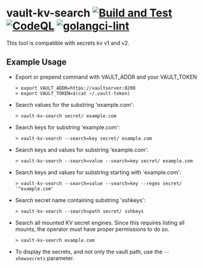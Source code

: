 # vault-kv-search [![Build and Test](https://github.com/xbglowx/vault-kv-search/actions/workflows/build-test.yaml/badge.svg)](https://github.com/xbglowx/vault-kv-search/actions/workflows/build-test.yaml) [![CodeQL](https://github.com/xbglowx/vault-kv-search/actions/workflows/codeql-analysis.yml/badge.svg)](https://github.com/xbglowx/vault-kv-search/actions/workflows/codeql-analysis.yml) [![golangci-lint](https://github.com/xbglowx/vault-kv-search/actions/workflows/golangci-lint.yml/badge.svg)](https://github.com/xbglowx/vault-kv-search/actions/workflows/golangci-lint.yml)

This tool is compatible with secrets kv v1 and v2.

## Example Usage

- Export or prepend command with VAULT_ADDR and your VAULT_TOKEN

  ```
  > export VAULT_ADDR=https://vaultserver:8200
  > export VAULT_TOKEN=$(cat ~/.vault-token)
  ```

- Search values for the substring 'example.com':

  `> vault-kv-search secret/ example.com`

- Search keys for substring 'example.com':

  `> vault-kv-search --search=key secret/ example.com`

- Search keys and values for substring 'example.com':

  `> vault-kv-search --search=value --search=key secret/ example.com`

- Search keys and values for substring starting with 'example.com':

  `> vault-kv-search --search=value --search=key --regex secret/ '^example.com'`

- Search secret name containing substring 'sshkeys':

  `> vault-kv-search --search=path secret/ sshkeys`

- Search all mounted KV secret engines. Since this requires listing all mounts, the operator must have proper permissions to do so.

  `> vault-kv-search example.com`

- To display the secrets, and not only the vault path, use the `--showsecrets` parameter.
